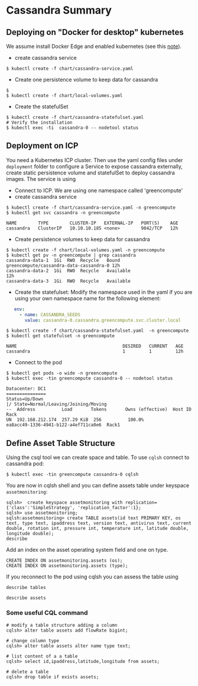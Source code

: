 # Cassandra Summary

## Deploying on "Docker for desktop" kubernetes
We assume install Docker Edge and enabled kubernetes (see this [note](https://docs.docker.com/docker-for-mac/kubernetes/)).
* create cassandra service
```
$ kubectl create -f chart/cassandra-service.yaml
```
* Create one persistence volume to keep data for cassandra
```
$
$ kubectl create -f chart/local-volumes.yaml
```
* Create the statefulSet
```
$ kubectl create -f chart/cassandra-statefulset.yaml
# Verify the installation
$ kubectl exec -ti  cassandra-0 -- nodetool status
```

## Deployment on ICP
You need a Kubernetes ICP cluster. Then use the yaml config files under `deployment` folder to configure a Service to expose cassandra externally, create static persistence volume and statefulSet to deploy cassandra images.
The service is using 
* Connect to ICP.
We are using one namespace called 'greencompute'
* create cassandra service
```
$ kubectl create -f chart/cassandra-service.yaml -n greencompute
$ kubectl get svc cassandra -n greencompute

NAME        TYPE        CLUSTER-IP   EXTERNAL-IP   PORT(S)    AGE
cassandra   ClusterIP   10.10.10.185 <none>        9042/TCP   12h
```
* Create persistence volumes to keep data for cassandra
```
$ kubectl create -f chart/local-volumes.yaml -n greencompute
$ kubectl get pv -n greencompute | grep cassandra
cassandra-data-1  1Gi  RWO  Recycle   Bound       greencompute/cassandra-data-cassandra-0 12h
cassandra-data-2  1Gi  RWO  Recycle   Available                                           12h
cassandra-data-3  1Gi  RWO  Recycle   Available    
```
* Create the statefulset:
Modify the namespace used in the yaml if you are using your own namespace name for the following element:
```yaml
   env:
     - name: CASSANDRA_SEEDS
       value: cassandra-0.cassandra.greencompute.svc.cluster.local
```


```
$ kubectl create -f chart/cassandra-statefulset.yaml  -n greencompute
$ kubectl get statefulset -n greencompute

NAME                                        DESIRED   CURRENT   AGE
cassandra                                   1         1         12h
```
* Connect to the pod
```
$ kubectl get pods -o wide -n greencompute
$ kubectl exec -tin greencompute cassandra-0 -- nodetool status

Datacenter: DC1
===============
Status=Up/Down
|/ State=Normal/Leaving/Joining/Moving
--  Address          Load       Tokens       Owns (effective)  Host ID                               Rack
UN  192.168.212.174  257.29 KiB  256          100.0%            ea8acc49-1336-4941-b122-a4ef711ca0e6  Rack1
```

## Define Asset Table Structure
Using the csql tool we can create space and table. To use `cqlsh` connect to cassandra pod:
```
$ kubectl exec -tin greencompute cassandra-0 cqlsh
```
You are now in cqlsh shell and you can define assets table under keyspace `assetmonitoring`:

```
sqlsh>  create keyspace assetmonitoring with replication={'class':'SimpleStrategy', 'replication_factor':1};
sqlsh> use assetmonitoring;
sqlsh:assetmonitoring> create TABLE assets(id text PRIMARY KEY, os text, type text, ipaddress text, version text, antivirus text, current double, rotation int, pressure int, temperature int, latitude double, longitude double);
describe
```
Add an index on the asset operating system field and one on type.
```
CREATE INDEX ON assetmonitoring.assets (os);
CREATE INDEX ON assetmonitoring.assets (type);
```

If you reconnect to the pod using cqlsh you can assess the table using
```
describe tables

describe assets
```

### Some useful CQL command
```
# modify a table structure adding a column
cqlsh> alter table assets add flowRate bigint;

# change column type
cqlsh> alter table assets alter name type text;

# list content of a a table  
cqlsh> select id,ipaddress,latitude,longitude from assets;

# delete a table
cqlsh> drop table if exists assets;
```
